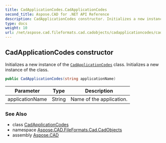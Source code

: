 ```yaml
---
title: CadApplicationCodes.CadApplicationCodes
second_title: Aspose.CAD for .NET API Reference
description: CadApplicationCodes constructor. Initializes a new instance of the CadApplicationCodes class. Initializes a new instance of the class
type: docs
weight: 10
url: /net/aspose.cad.fileformats.cad.cadobjects/cadapplicationcodes/cadapplicationcodes/
---
```

## CadApplicationCodes constructor

Initializes a new instance of the [`CadApplicationCodes`](../) class. Initializes a new instance of the class.

```csharp
public CadApplicationCodes(string applicationName)
```

| Parameter | Type | Description |
| --- | --- | --- |
| applicationName | String | Name of the application. |

### See Also

* class [CadApplicationCodes](../)
* namespace [Aspose.CAD.FileFormats.Cad.CadObjects](../../cadapplicationcodes/)
* assembly [Aspose.CAD](../../../)


